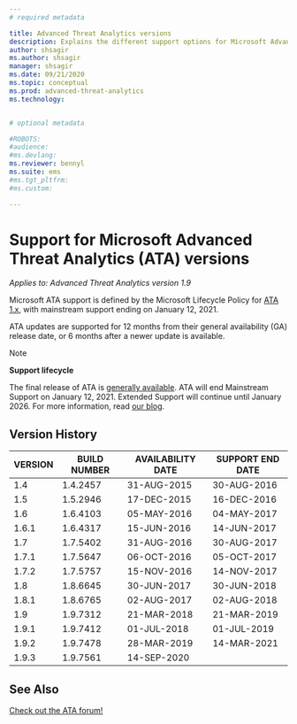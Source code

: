 ```yaml
---
# required metadata

title: Advanced Threat Analytics versions
description: Explains the different support options for Microsoft Advanced Threat Analytics (ATA) versions.
author: shsagir
ms.author: shsagir
manager: shsagir
ms.date: 09/21/2020
ms.topic: conceptual
ms.prod: advanced-threat-analytics
ms.technology:


# optional metadata

#ROBOTS:
#audience:
#ms.devlang:
ms.reviewer: bennyl
ms.suite: ems
#ms.tgt_pltfrm:
#ms.custom:

---
```

# Support for Microsoft Advanced Threat Analytics (ATA) versions

*Applies to: Advanced Threat Analytics version 1.9*

Microsoft ATA support is defined by the Microsoft Lifecycle Policy for [ATA 1.x](https://support.microsoft.com/lifecycle/search?alpha=Advanced%20Threat%20Analytics%201.X), with mainstream support ending on January 12, 2021.

ATA updates are supported for 12 months from their general availability (GA) release date, or 6 months after a newer update is available.

> [!NOTE]
> **Support lifecycle**
>
> The final release of ATA is [generally available](https://support.microsoft.com/help/4568997/update-3-for-microsoft-advanced-threat-analytics-1-9). ATA will end Mainstream Support on January 12, 2021. Extended Support will continue until January 2026. For more information, read [our blog](https://techcommunity.microsoft.com/t5/microsoft-security-and/end-of-mainstream-support-for-advanced-threat-analytics-january/ba-p/1539181).

## Version History

|VERSION|BUILD NUMBER|AVAILABILITY DATE|SUPPORT END DATE|
|----|----|----|----|
|1.4|1.4.2457|31-AUG-2015|30-AUG-2016|
|1.5|1.5.2946|17-DEC-2015|16-DEC-2016|
|1.6|1.6.4103|05-MAY-2016|04-MAY-2017|
|1.6.1|1.6.4317|15-JUN-2016|14-JUN-2017|
|1.7|1.7.5402|31-AUG-2016|30-AUG-2017|
|1.7.1|1.7.5647|06-OCT-2016|05-OCT-2017|
|1.7.2|1.7.5757|15-NOV-2016|14-NOV-2017|
|1.8|1.8.6645|30-JUN-2017|30-JUN-2018|
|1.8.1|1.8.6765|02-AUG-2017|02-AUG-2018|
|1.9|1.9.7312|21-MAR-2018|21-MAR-2019|
|1.9.1|1.9.7412|01-JUL-2018|01-JUL-2019|
|1.9.2|1.9.7478|28-MAR-2019|14-MAR-2021|
|1.9.3|1.9.7561|14-SEP-2020||

## See Also

[Check out the ATA forum!](https://social.technet.microsoft.com/Forums/security/home?forum=mata)
